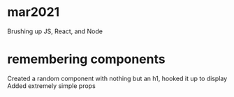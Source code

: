 # mar2021
Brushing up JS, React, and Node

# remembering components
Created a random component with nothing but an h1, hooked it up to display<br>
Added extremely simple props